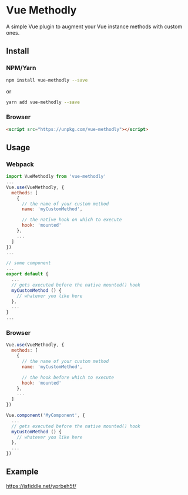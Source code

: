 # Vue Methodly

A simple Vue plugin to augment your Vue instance methods with custom ones.

## Install

### NPM/Yarn

```bash
npm install vue-methodly --save
```

or

```bash
yarn add vue-methodly --save
```

### Browser

```html
<script src="https://unpkg.com/vue-methodly"></script>
```

## Usage

### Webpack

```js
import VueMethodly from 'vue-methodly'
...
Vue.use(VueMethodly, {
  methods: [
    {
      // the name of your custom method
      name: 'myCustomMethod',

      // the native hook on which to execute
      hook: 'mounted'
    },
    ...
  ]
})
...
```

```js
// some component
...
export default {
  ...
  // gets executed before the native mounted() hook
  myCustomMethod () {
    // whatever you like here
  },
  ...
}
...
```

### Browser

```js
Vue.use(VueMethodly, {
  methods: [
    {
      // the name of your custom method
      name: 'myCustomMethod',

      // the hook before which to execute
      hook: 'mounted'
    },
    ...
  ]
})
```

```js
Vue.component('MyComponent', {
  ...
  // gets executed before the native mounted() hook
  myCustomMethod () {
    // whatever you like here
  },
  ...
})
```

## Example
https://jsfiddle.net/yprbeh5f/
